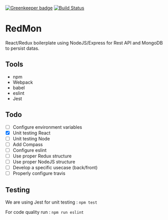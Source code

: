 [![Greenkeeper badge](https://badges.greenkeeper.io/nvana/RedMon.svg)](https://greenkeeper.io/)
[![Build Status](https://travis-ci.org/nvana/RedMon.svg?branch=master)](https://travis-ci.org/nvana/RedMon)

# RedMon

React/Redux boilerplate using NodeJS/Express for Rest API and MongoDB to persist datas.

## Tools
* npm
* Webpack
* babel
* eslint
* Jest

## Todo 
- [ ] Configure environment variables
- [X] Unit testing React
- [ ] Unit testing Node
- [ ] Add Compass
- [ ] Configure eslint
- [ ] Use proper Redux structure
- [ ] Use proper NodeJS structure
- [ ] Develop a specific usecase (back/front)
- [ ] Properly configure travis

## Testing
We are using Jest for unit testing :
`npm test`

For code quality run :
`npm run eslint`
